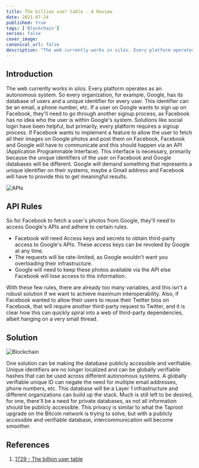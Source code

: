 ```yaml
---
title: The billion user table - A Review
date: 2021-07-24
published: true
tags: ['Blockchain']
series: false
cover_image:
canonical_url: false
description: "The web currently works in silos. Every platform operates as an autonomous system. So every organization, for example, Google, has its database of users..."
---
```


## Introduction

The web currently works in silos. Every platform operates as an autonomous system. So every organization, for example, Google, has its database of users and a unique identifier for every user. This identifier can be an email, a phone number, etc. 
If a user on Google wants to sign up on Facebook, they'll need to go through another signup process, as Facebook has no idea who the user is within Google's system. Solutions like social login have been helpful, but primarily, every platform requires a signup process. If Facebook wants to implement a feature to allow the user to fetch all their images on Google photos and post them on Facebook, Facebook and Google will have to communicate and this should happen via an API (Application Programmable Interface). This interface is necessary, primarily because the unique identifiers of the user on Facebook and Google databases will be different. Google will demand something that represents a unique identifier on their systems, maybe a Gmail address and Facebook will have to provide this to get meaningful results.

![APIs](https://dev-to-uploads.s3.amazonaws.com/uploads/articles/yyiwggwmpjtnv3jxfebo.png)

## API Rules
So for Facebook to fetch a user's photos from Google, they'll need to access Google's APIs and adhere to certain rules.
* Facebook will need Access keys and secrets to obtain third-party access to Google's APIs. These access keys can be revoked by Google at any time.
* The requests will be rate-limited, as Google wouldn't want you overloading their infrastructure.
* Google will need to keep these photos available via the API else Facebook will lose access to this information.

With these few rules, there are already too many variables, and this isn't a robust solution if we want to achieve maximum interoperability. Also, if Facebook wanted to allow their users to reuse their Twitter bios on Facebook, that will require another third-party request to Twitter, and it is clear how this can quickly spiral into a web of third-party dependencies, albeit hanging on a very small thread.

## Solution
![Blockchain](https://dev-to-uploads.s3.amazonaws.com/uploads/articles/qst11r7pdpg7ukmovefp.png)

One solution can be making the database publicly accessible and verifiable. Unique identifiers are no longer localized and can be globally verifiable hashes that can be used across different autonomous systems. A globally verifiable unique ID can negate the need for multiple email addresses, phone numbers, etc. This database will be a Layer 1 infrastructure and different organizations can build up the stack. 
Much is still left to be desired, for one, there'll be a need for private databases, as not all information should be publicly accessible. This privacy is similar to what the Taproot upgrade on the Bitcoin network is trying to solve, but with a publicly accessible and verifiable database, intercommunication will become smoother.

## References
1. [1729 - The billion user table](https://1729.com/the-billion-user-table)